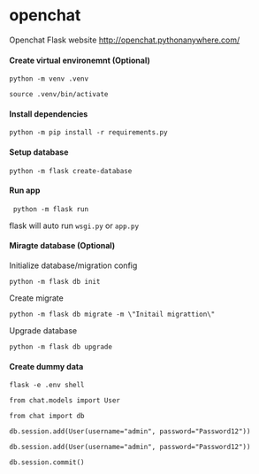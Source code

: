 # openchat
Openchat Flask website http://openchat.pythonanywhere.com/


#### Create virtual environemnt (Optional)

`python -m venv .venv`

`source .venv/bin/activate`

#### Install dependencies

`python -m pip install -r requirements.py`

#### Setup database

`python -m flask create-database`

#### Run app

` python -m flask run`

 flask will auto run `wsgi.py` or `app.py`



#### Miragte database (Optional)

Initialize database/migration config

 `python -m flask db init`

Create migrate

`python -m flask db migrate -m \"Initail migrattion\"`

Upgrade database

`python -m flask db upgrade`


#### Create dummy data

`flask -e .env shell`

`from chat.models import User`

`from chat import db`

`db.session.add(User(username="admin", password="Password12"))`

`db.session.add(User(username="admin", password="Password12"))`

`db.session.commit()`